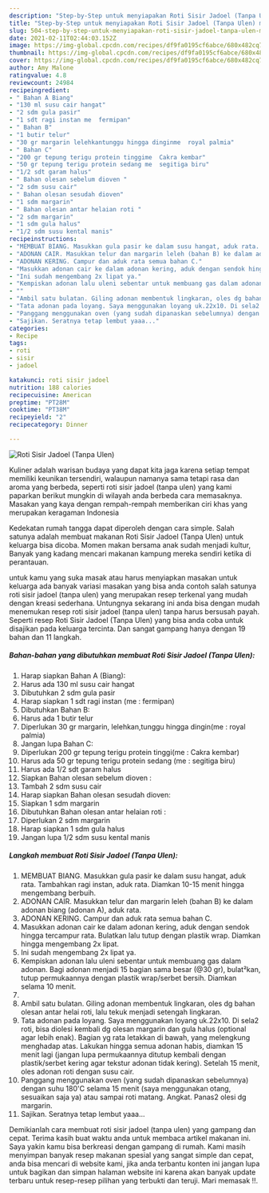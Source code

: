 ```yaml
---
description: "Step-by-Step untuk menyiapakan Roti Sisir Jadoel (Tanpa Ulen) minggu ini"
title: "Step-by-Step untuk menyiapakan Roti Sisir Jadoel (Tanpa Ulen) minggu ini"
slug: 504-step-by-step-untuk-menyiapakan-roti-sisir-jadoel-tanpa-ulen-minggu-ini
date: 2021-02-11T02:44:03.152Z
image: https://img-global.cpcdn.com/recipes/df9fa0195cf6abce/680x482cq70/roti-sisir-jadoel-tanpa-ulen-foto-resep-utama.jpg
thumbnail: https://img-global.cpcdn.com/recipes/df9fa0195cf6abce/680x482cq70/roti-sisir-jadoel-tanpa-ulen-foto-resep-utama.jpg
cover: https://img-global.cpcdn.com/recipes/df9fa0195cf6abce/680x482cq70/roti-sisir-jadoel-tanpa-ulen-foto-resep-utama.jpg
author: Amy Malone
ratingvalue: 4.8
reviewcount: 24984
recipeingredient:
- " Bahan A Biang"
- "130 ml susu cair hangat"
- "2 sdm gula pasir"
- "1 sdt ragi instan me  fermipan"
- " Bahan B"
- "1 butir telur"
- "30 gr margarin lelehkantunggu hingga dinginme  royal palmia"
- " Bahan C"
- "200 gr tepung terigu protein tinggime  Cakra kembar"
- "50 gr tepung terigu protein sedang me  segitiga biru"
- "1/2 sdt garam halus"
- " Bahan olesan sebelum dioven "
- "2 sdm susu cair"
- " Bahan olesan sesudah dioven"
- "1 sdm margarin"
- " Bahan olesan antar helaian roti "
- "2 sdm margarin"
- "1 sdm gula halus"
- "1/2 sdm susu kental manis"
recipeinstructions:
- "MEMBUAT BIANG. Masukkan gula pasir ke dalam susu hangat, aduk rata. Tambahkan ragi instan, aduk rata. Diamkan 10-15 menit hingga mengembang berbuih."
- "ADONAN CAIR. Masukkan telur dan margarin leleh (bahan B) ke dalam adonan biang (adonan A), aduk rata."
- "ADONAN KERING. Campur dan aduk rata semua bahan C."
- "Masukkan adonan cair ke dalam adonan kering, aduk dengan sendok hingga tercampur rata. Bulatkan lalu tutup dengan plastik wrap. Diamkan hingga mengembang 2x lipat."
- "Ini sudah mengembang 2x lipat ya."
- "Kempiskan adonan lalu uleni sebentar untuk membuang gas dalam adonan. Bagi adonan menjadi 15 bagian sama besar (@30 gr), bulat²kan, tutup permukaannya dengan plastik wrap/serbet bersih. Diamkan selama 10 menit."
- ""
- "Ambil satu bulatan. Giling adonan membentuk lingkaran, oles dg bahan olesan antar helai roti, lalu tekuk menjadi setengah lingkaran."
- "Tata adonan pada loyang. Saya menggunakan loyang uk.22x10. Di sela2 roti, bisa diolesi kembali dg olesan margarin dan gula halus (optional agar lebih enak). Bagian yg rata letakkan di bawah, yang melengkung menghadap atas. Lakukan hingga semua adonan habis, diamkan 15 menit lagi (jangan lupa permukaannya ditutup kembali dengan plastik/serbet kering agar tekstur adonan tidak kering). Setelah 15 menit, oles adonan roti dengan susu cair."
- "Panggang menggunakan oven (yang sudah dipanaskan sebelumnya) dengan suhu 180&#39;C selama 15 menit (saya menggunakan otang, sesuaikan saja ya) atau sampai roti matang. Angkat. Panas2 olesi dg margarin."
- "Sajikan. Seratnya tetap lembut yaaa..."
categories:
- Recipe
tags:
- roti
- sisir
- jadoel

katakunci: roti sisir jadoel 
nutrition: 188 calories
recipecuisine: American
preptime: "PT28M"
cooktime: "PT38M"
recipeyield: "2"
recipecategory: Dinner

---
```



![Roti Sisir Jadoel (Tanpa Ulen)](https://img-global.cpcdn.com/recipes/df9fa0195cf6abce/680x482cq70/roti-sisir-jadoel-tanpa-ulen-foto-resep-utama.jpg)

Kuliner adalah warisan budaya yang dapat kita jaga karena setiap tempat memiliki keunikan tersendiri, walaupun namanya sama tetapi rasa dan aroma yang berbeda, seperti roti sisir jadoel (tanpa ulen) yang kami paparkan berikut mungkin di wilayah anda berbeda cara memasaknya. Masakan yang kaya dengan rempah-rempah memberikan ciri khas yang merupakan keragaman Indonesia

Kedekatan rumah tangga dapat diperoleh dengan cara simple. Salah satunya adalah membuat makanan Roti Sisir Jadoel (Tanpa Ulen) untuk keluarga bisa dicoba. Momen makan bersama anak sudah menjadi kultur, Banyak yang kadang mencari makanan kampung mereka sendiri ketika di perantauan.



untuk kamu yang suka masak atau harus menyiapkan masakan untuk keluarga ada banyak variasi masakan yang bisa anda contoh salah satunya roti sisir jadoel (tanpa ulen) yang merupakan resep terkenal yang mudah dengan kreasi sederhana. Untungnya sekarang ini anda bisa dengan mudah menemukan resep roti sisir jadoel (tanpa ulen) tanpa harus bersusah payah.
Seperti resep Roti Sisir Jadoel (Tanpa Ulen) yang bisa anda coba untuk disajikan pada keluarga tercinta. Dan sangat gampang hanya dengan 19 bahan dan 11 langkah.


<!--inarticleads1-->

##### Bahan-bahan yang dibutuhkan membuat Roti Sisir Jadoel (Tanpa Ulen):

1. Harap siapkan  Bahan A (Biang):
1. Harus ada 130 ml susu cair hangat
1. Dibutuhkan 2 sdm gula pasir
1. Harap siapkan 1 sdt ragi instan (me : fermipan)
1. Dibutuhkan  Bahan B:
1. Harus ada 1 butir telur
1. Diperlukan 30 gr margarin, lelehkan,tunggu hingga dingin(me : royal palmia)
1. Jangan lupa  Bahan C:
1. Diperlukan 200 gr tepung terigu protein tinggi(me : Cakra kembar)
1. Harus ada 50 gr tepung terigu protein sedang (me : segitiga biru)
1. Harus ada 1/2 sdt garam halus
1. Siapkan  Bahan olesan sebelum dioven :
1. Tambah 2 sdm susu cair
1. Harap siapkan  Bahan olesan sesudah dioven:
1. Siapkan 1 sdm margarin
1. Dibutuhkan  Bahan olesan antar helaian roti :
1. Diperlukan 2 sdm margarin
1. Harap siapkan 1 sdm gula halus
1. Jangan lupa 1/2 sdm susu kental manis




<!--inarticleads2-->

##### Langkah membuat  Roti Sisir Jadoel (Tanpa Ulen):

1. MEMBUAT BIANG. Masukkan gula pasir ke dalam susu hangat, aduk rata. Tambahkan ragi instan, aduk rata. Diamkan 10-15 menit hingga mengembang berbuih.
1. ADONAN CAIR. Masukkan telur dan margarin leleh (bahan B) ke dalam adonan biang (adonan A), aduk rata.
1. ADONAN KERING. Campur dan aduk rata semua bahan C.
1. Masukkan adonan cair ke dalam adonan kering, aduk dengan sendok hingga tercampur rata. Bulatkan lalu tutup dengan plastik wrap. Diamkan hingga mengembang 2x lipat.
1. Ini sudah mengembang 2x lipat ya.
1. Kempiskan adonan lalu uleni sebentar untuk membuang gas dalam adonan. Bagi adonan menjadi 15 bagian sama besar (@30 gr), bulat²kan, tutup permukaannya dengan plastik wrap/serbet bersih. Diamkan selama 10 menit.
1. 
1. Ambil satu bulatan. Giling adonan membentuk lingkaran, oles dg bahan olesan antar helai roti, lalu tekuk menjadi setengah lingkaran.
1. Tata adonan pada loyang. Saya menggunakan loyang uk.22x10. Di sela2 roti, bisa diolesi kembali dg olesan margarin dan gula halus (optional agar lebih enak). Bagian yg rata letakkan di bawah, yang melengkung menghadap atas. Lakukan hingga semua adonan habis, diamkan 15 menit lagi (jangan lupa permukaannya ditutup kembali dengan plastik/serbet kering agar tekstur adonan tidak kering). Setelah 15 menit, oles adonan roti dengan susu cair.
1. Panggang menggunakan oven (yang sudah dipanaskan sebelumnya) dengan suhu 180&#39;C selama 15 menit (saya menggunakan otang, sesuaikan saja ya) atau sampai roti matang. Angkat. Panas2 olesi dg margarin.
1. Sajikan. Seratnya tetap lembut yaaa...




Demikianlah cara membuat roti sisir jadoel (tanpa ulen) yang gampang dan cepat. Terima kasih buat waktu anda untuk membaca artikel makanan ini. Saya yakin kamu bisa berkreasi dengan gampang di rumah. Kami masih menyimpan banyak resep makanan spesial yang sangat simple dan cepat, anda bisa mencari di website kami, jika anda terbantu konten ini jangan lupa untuk bagikan dan simpan halaman website ini karena akan banyak update terbaru untuk resep-resep pilihan yang terbukti dan teruji. Mari memasak !!. 
